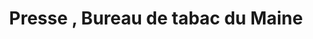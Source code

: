 ---
title: "Presse , Bureau de tabac du Maine"
url: /sable-sur-sarthe/presse-bureau-de-tabac-du-maine/
shop: marchand de journaux
---
